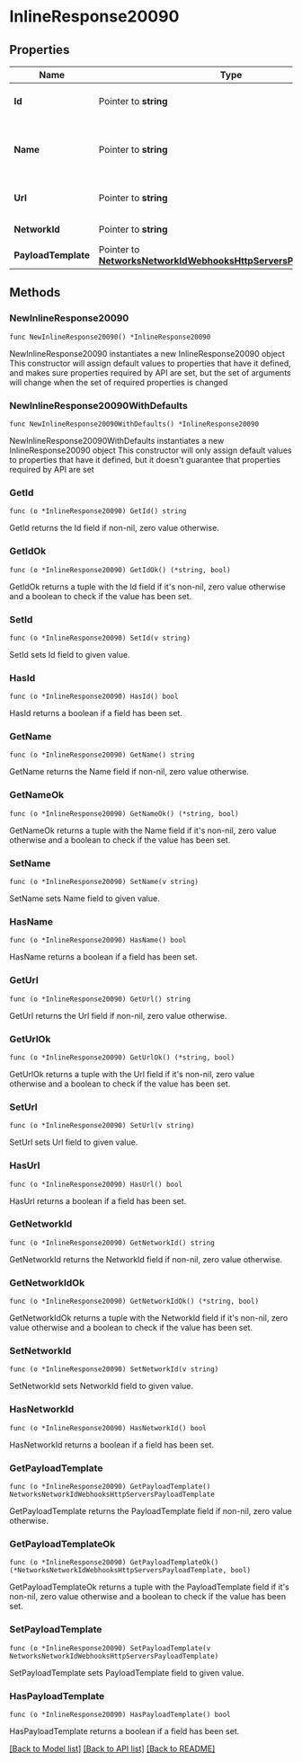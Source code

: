# InlineResponse20090

## Properties

Name | Type | Description | Notes
------------ | ------------- | ------------- | -------------
**Id** | Pointer to **string** | A Base64 encoded ID. | [optional] 
**Name** | Pointer to **string** | A name for easy reference to the HTTP server | [optional] 
**Url** | Pointer to **string** | The URL of the HTTP server. | [optional] 
**NetworkId** | Pointer to **string** | A Meraki network ID. | [optional] 
**PayloadTemplate** | Pointer to [**NetworksNetworkIdWebhooksHttpServersPayloadTemplate**](NetworksNetworkIdWebhooksHttpServersPayloadTemplate.md) |  | [optional] 

## Methods

### NewInlineResponse20090

`func NewInlineResponse20090() *InlineResponse20090`

NewInlineResponse20090 instantiates a new InlineResponse20090 object
This constructor will assign default values to properties that have it defined,
and makes sure properties required by API are set, but the set of arguments
will change when the set of required properties is changed

### NewInlineResponse20090WithDefaults

`func NewInlineResponse20090WithDefaults() *InlineResponse20090`

NewInlineResponse20090WithDefaults instantiates a new InlineResponse20090 object
This constructor will only assign default values to properties that have it defined,
but it doesn't guarantee that properties required by API are set

### GetId

`func (o *InlineResponse20090) GetId() string`

GetId returns the Id field if non-nil, zero value otherwise.

### GetIdOk

`func (o *InlineResponse20090) GetIdOk() (*string, bool)`

GetIdOk returns a tuple with the Id field if it's non-nil, zero value otherwise
and a boolean to check if the value has been set.

### SetId

`func (o *InlineResponse20090) SetId(v string)`

SetId sets Id field to given value.

### HasId

`func (o *InlineResponse20090) HasId() bool`

HasId returns a boolean if a field has been set.

### GetName

`func (o *InlineResponse20090) GetName() string`

GetName returns the Name field if non-nil, zero value otherwise.

### GetNameOk

`func (o *InlineResponse20090) GetNameOk() (*string, bool)`

GetNameOk returns a tuple with the Name field if it's non-nil, zero value otherwise
and a boolean to check if the value has been set.

### SetName

`func (o *InlineResponse20090) SetName(v string)`

SetName sets Name field to given value.

### HasName

`func (o *InlineResponse20090) HasName() bool`

HasName returns a boolean if a field has been set.

### GetUrl

`func (o *InlineResponse20090) GetUrl() string`

GetUrl returns the Url field if non-nil, zero value otherwise.

### GetUrlOk

`func (o *InlineResponse20090) GetUrlOk() (*string, bool)`

GetUrlOk returns a tuple with the Url field if it's non-nil, zero value otherwise
and a boolean to check if the value has been set.

### SetUrl

`func (o *InlineResponse20090) SetUrl(v string)`

SetUrl sets Url field to given value.

### HasUrl

`func (o *InlineResponse20090) HasUrl() bool`

HasUrl returns a boolean if a field has been set.

### GetNetworkId

`func (o *InlineResponse20090) GetNetworkId() string`

GetNetworkId returns the NetworkId field if non-nil, zero value otherwise.

### GetNetworkIdOk

`func (o *InlineResponse20090) GetNetworkIdOk() (*string, bool)`

GetNetworkIdOk returns a tuple with the NetworkId field if it's non-nil, zero value otherwise
and a boolean to check if the value has been set.

### SetNetworkId

`func (o *InlineResponse20090) SetNetworkId(v string)`

SetNetworkId sets NetworkId field to given value.

### HasNetworkId

`func (o *InlineResponse20090) HasNetworkId() bool`

HasNetworkId returns a boolean if a field has been set.

### GetPayloadTemplate

`func (o *InlineResponse20090) GetPayloadTemplate() NetworksNetworkIdWebhooksHttpServersPayloadTemplate`

GetPayloadTemplate returns the PayloadTemplate field if non-nil, zero value otherwise.

### GetPayloadTemplateOk

`func (o *InlineResponse20090) GetPayloadTemplateOk() (*NetworksNetworkIdWebhooksHttpServersPayloadTemplate, bool)`

GetPayloadTemplateOk returns a tuple with the PayloadTemplate field if it's non-nil, zero value otherwise
and a boolean to check if the value has been set.

### SetPayloadTemplate

`func (o *InlineResponse20090) SetPayloadTemplate(v NetworksNetworkIdWebhooksHttpServersPayloadTemplate)`

SetPayloadTemplate sets PayloadTemplate field to given value.

### HasPayloadTemplate

`func (o *InlineResponse20090) HasPayloadTemplate() bool`

HasPayloadTemplate returns a boolean if a field has been set.


[[Back to Model list]](../README.md#documentation-for-models) [[Back to API list]](../README.md#documentation-for-api-endpoints) [[Back to README]](../README.md)


